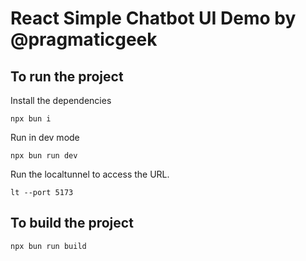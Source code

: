 # React Simple Chatbot UI Demo by @pragmaticgeek

## To run the project

Install the dependencies

```
npx bun i
```

Run in dev mode

```
npx bun run dev
```

Run the localtunnel to access the URL.

```
lt --port 5173
```

## To build the project

```
npx bun run build
```

